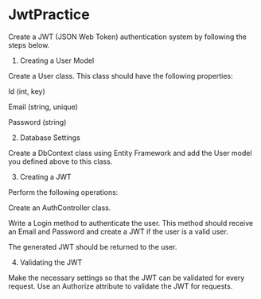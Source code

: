 # JwtPractice
Create a JWT (JSON Web Token) authentication system by following the steps below.
1. Creating a User Model

Create a User class. This class should have the following properties:

Id (int, key)

Email (string, unique)

Password (string)

2. Database Settings

Create a DbContext class using Entity Framework and add the User model you defined above to this class.

3. Creating a JWT

Perform the following operations:

Create an AuthController class.

Write a Login method to authenticate the user. This method should receive an Email and Password and create a JWT if the user is a valid user.

The generated JWT should be returned to the user.

4. Validating the JWT

Make the necessary settings so that the JWT can be validated for every request. Use an Authorize attribute to validate the JWT for requests.
